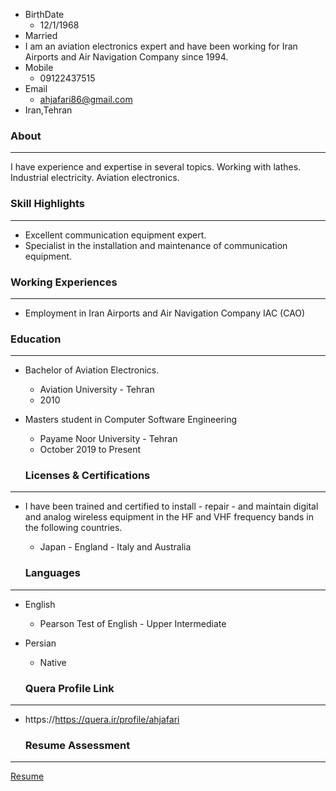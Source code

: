 + BirthDate
  - 12/1/1968
+ Married
+ I am an aviation electronics expert and have been working for Iran Airports and Air Navigation Company since 1994.
+ Mobile
  - 09122437515
+ Email
  - ahjafari86@gmail.com
+ Iran,Tehran 

### About

---

I have experience and expertise in several topics.
Working with lathes.
Industrial electricity.
Aviation electronics.

### Skill Highlights

---

+ Excellent communication equipment expert.
+ Specialist in the installation and maintenance of communication equipment.


### Working Experiences

---

+ Employment in Iran Airports and Air Navigation Company IAC (CAO)

  
### Education

---

+ Bachelor of Aviation Electronics.
  - Aviation University - Tehran
  - 2010
  
+ Masters student in Computer Software Engineering
  - Payame Noor University - Tehran
  - October 2019 to Present
  
  ### Licenses & Certifications

--- 

+ I have been trained and certified to install - repair - and maintain digital and analog wireless equipment in the HF and VHF frequency bands in the following countries.

  - Japan - England - Italy and Australia

  ### Languages

---

+ English 
  - Pearson Test of English - Upper Intermediate
+ Persian
  - Native
  
  ### Quera Profile Link

---

+ https://https://quera.ir/profile/ahjafari

  ### Resume Assessment

---

[Resume](/assessment/AR_CV_CheckList_AR_3983.pdf)

  
 
